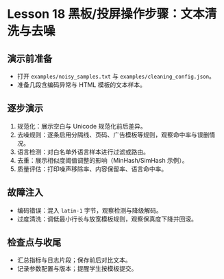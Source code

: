 # Lesson 18 黑板/投屏操作步骤：文本清洗与去噪

## 演示前准备
- 打开 `examples/noisy_samples.txt` 与 `examples/cleaning_config.json`。
- 准备几段含编码异常与 HTML 模板的文本样本。

## 逐步演示
1) 规范化：展示空白与 Unicode 规范化前后差异。
2) 去噪规则：逐条启用分隔线、页码、广告模板等规则，观察命中率与误删情况。
3) 语言检测：对白名单外语言样本进行过滤或路由。
4) 去重：展示相似度阈值调整的影响（MinHash/SimHash 示例）。
5) 质量评估：打印噪声移除率、内容保留率、语言命中率。

## 故障注入
- 编码错误：混入 `latin-1` 字节，观察检测与降级解码。
- 过度清洗：调低最小行长与放宽模板规则，观察保真度下降并回滚。

## 检查点与收尾
- 汇总指标与日志片段；保存前后对比文本。
- 记录参数配置与版本；提醒学生按模板提交。